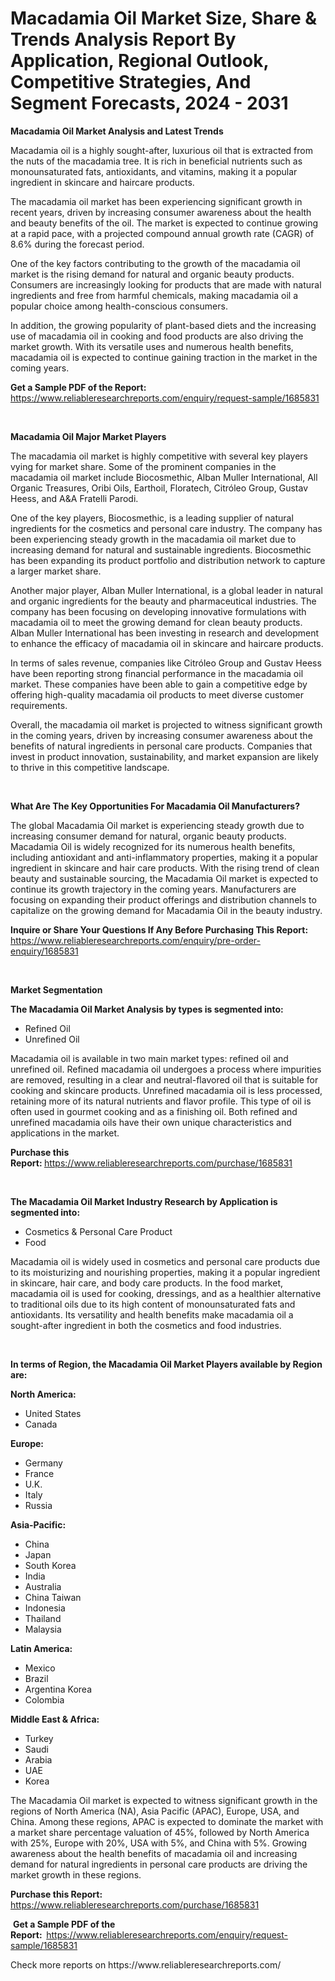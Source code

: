 <p><h1>Macadamia Oil Market Size, Share & Trends Analysis Report By Application, Regional Outlook, Competitive Strategies, And Segment Forecasts, 2024 - 2031</h1></p><p><strong>Macadamia Oil Market Analysis and Latest Trends</strong></p>
<p><p>Macadamia oil is a highly sought-after, luxurious oil that is extracted from the nuts of the macadamia tree. It is rich in beneficial nutrients such as monounsaturated fats, antioxidants, and vitamins, making it a popular ingredient in skincare and haircare products.</p><p>The macadamia oil market has been experiencing significant growth in recent years, driven by increasing consumer awareness about the health and beauty benefits of the oil. The market is expected to continue growing at a rapid pace, with a projected compound annual growth rate (CAGR) of 8.6% during the forecast period.</p><p>One of the key factors contributing to the growth of the macadamia oil market is the rising demand for natural and organic beauty products. Consumers are increasingly looking for products that are made with natural ingredients and free from harmful chemicals, making macadamia oil a popular choice among health-conscious consumers.</p><p>In addition, the growing popularity of plant-based diets and the increasing use of macadamia oil in cooking and food products are also driving the market growth. With its versatile uses and numerous health benefits, macadamia oil is expected to continue gaining traction in the market in the coming years.</p></p>
<p><strong>Get a Sample PDF of the Report:&nbsp;</strong> <a href="https://www.reliableresearchreports.com/enquiry/request-sample/1685831">https://www.reliableresearchreports.com/enquiry/request-sample/1685831</a></p>
<p>&nbsp;</p>
<p><strong>Macadamia Oil Major Market Players</strong></p>
<p><p>The macadamia oil market is highly competitive with several key players vying for market share. Some of the prominent companies in the macadamia oil market include Biocosmethic, Alban Muller International, All Organic Treasures, Oribi Oils, Earthoil, Floratech, Citróleo Group, Gustav Heess, and A&A Fratelli Parodi.</p><p>One of the key players, Biocosmethic, is a leading supplier of natural ingredients for the cosmetics and personal care industry. The company has been experiencing steady growth in the macadamia oil market due to increasing demand for natural and sustainable ingredients. Biocosmethic has been expanding its product portfolio and distribution network to capture a larger market share.</p><p>Another major player, Alban Muller International, is a global leader in natural and organic ingredients for the beauty and pharmaceutical industries. The company has been focusing on developing innovative formulations with macadamia oil to meet the growing demand for clean beauty products. Alban Muller International has been investing in research and development to enhance the efficacy of macadamia oil in skincare and haircare products.</p><p>In terms of sales revenue, companies like Citróleo Group and Gustav Heess have been reporting strong financial performance in the macadamia oil market. These companies have been able to gain a competitive edge by offering high-quality macadamia oil products to meet diverse customer requirements.</p><p>Overall, the macadamia oil market is projected to witness significant growth in the coming years, driven by increasing consumer awareness about the benefits of natural ingredients in personal care products. Companies that invest in product innovation, sustainability, and market expansion are likely to thrive in this competitive landscape.</p></p>
<p>&nbsp;</p>
<p><strong>What Are The Key Opportunities For Macadamia Oil Manufacturers?</strong></p>
<p><p>The global Macadamia Oil market is experiencing steady growth due to increasing consumer demand for natural, organic beauty products. Macadamia Oil is widely recognized for its numerous health benefits, including antioxidant and anti-inflammatory properties, making it a popular ingredient in skincare and hair care products. With the rising trend of clean beauty and sustainable sourcing, the Macadamia Oil market is expected to continue its growth trajectory in the coming years. Manufacturers are focusing on expanding their product offerings and distribution channels to capitalize on the growing demand for Macadamia Oil in the beauty industry.</p></p>
<p><strong>Inquire or Share Your Questions If Any Before Purchasing This Report:</strong> <a href="https://www.reliableresearchreports.com/enquiry/pre-order-enquiry/1685831">https://www.reliableresearchreports.com/enquiry/pre-order-enquiry/1685831</a></p>
<p>&nbsp;</p>
<p><strong>Market Segmentation</strong></p>
<p><strong>The Macadamia Oil Market Analysis by types is segmented into:</strong></p>
<p><ul><li>Refined Oil</li><li>Unrefined Oil</li></ul></p>
<p><p>Macadamia oil is available in two main market types: refined oil and unrefined oil. Refined macadamia oil undergoes a process where impurities are removed, resulting in a clear and neutral-flavored oil that is suitable for cooking and skincare products. Unrefined macadamia oil is less processed, retaining more of its natural nutrients and flavor profile. This type of oil is often used in gourmet cooking and as a finishing oil. Both refined and unrefined macadamia oils have their own unique characteristics and applications in the market.</p></p>
<p><strong>Purchase this Report:&nbsp;</strong><a href="https://www.reliableresearchreports.com/purchase/1685831">https://www.reliableresearchreports.com/purchase/1685831</a></p>
<p>&nbsp;</p>
<p><strong>The Macadamia Oil Market Industry Research by Application is segmented into:</strong></p>
<p><ul><li>Cosmetics & Personal Care Product</li><li>Food</li></ul></p>
<p><p>Macadamia oil is widely used in cosmetics and personal care products due to its moisturizing and nourishing properties, making it a popular ingredient in skincare, hair care, and body care products. In the food market, macadamia oil is used for cooking, dressings, and as a healthier alternative to traditional oils due to its high content of monounsaturated fats and antioxidants. Its versatility and health benefits make macadamia oil a sought-after ingredient in both the cosmetics and food industries.</p></p>
<p>&nbsp;</p>
<p><strong>In terms of Region, the Macadamia Oil Market Players available by Region are:</strong></p>
<p>
    <p> <strong> North America: </strong>
        <ul>
            <li>United States</li>
            <li>Canada</li>
        </ul>
        </p> 
    <p> <strong> Europe: </strong>
        <ul>
            <li>Germany</li>
            <li>France</li>
            <li>U.K.</li>
            <li>Italy</li>
            <li>Russia</li>
        </ul>
        </p> 
    <p> <strong> Asia-Pacific: </strong>
        <ul>
            <li>China</li>
            <li>Japan</li>
            <li>South Korea</li>
            <li>India</li>
            <li>Australia</li>
            <li>China Taiwan</li>
            <li>Indonesia</li>
            <li>Thailand</li>
            <li>Malaysia</li>
        </ul>
        </p> 
    <p> <strong> Latin America: </strong>
        <ul>
            <li>Mexico</li>
            <li>Brazil</li>
            <li>Argentina Korea</li>
            <li>Colombia</li>
        </ul>
        </p> 
    <p> <strong> Middle East & Africa: </strong>
        <ul>
            <li>Turkey</li>
            <li>Saudi</li>
            <li>Arabia</li>
            <li>UAE</li>
            <li>Korea</li>
        </ul>
    </p>
    </p>
<p><p>The Macadamia Oil market is expected to witness significant growth in the regions of North America (NA), Asia Pacific (APAC), Europe, USA, and China. Among these regions, APAC is expected to dominate the market with a market share percentage valuation of 45%, followed by North America with 25%, Europe with 20%, USA with 5%, and China with 5%. Growing awareness about the health benefits of macadamia oil and increasing demand for natural ingredients in personal care products are driving the market growth in these regions.</p></p>
<p><strong>Purchase this Report: </strong><a href="https://www.reliableresearchreports.com/purchase/1685831">https://www.reliableresearchreports.com/purchase/1685831</a></p>
<p>&nbsp;<strong>Get a Sample PDF of the Report:&nbsp;&nbsp;</strong><a href="https://www.reliableresearchreports.com/enquiry/request-sample/1685831">https://www.reliableresearchreports.com/enquiry/request-sample/1685831</a></p>
<p><strong></strong></p>
<p>Check more reports on https://www.reliableresearchreports.com/</p>